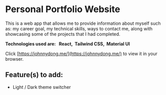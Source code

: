 # Personal Portfolio Website

This is a web app that allows me to provide information about myself such as: my career goal, my technical skills, ways to contact me, along with showcasing some of the projects that I had completed.

**Technologies used are: &nbsp;&nbsp;React, &nbsp;Tailwind CSS, &nbsp;Material UI**

Click [https://johnnydong.me/](https://johnnydong.me/) to view it in your browser.

## Feature(s) to add:
- Light / Dark theme switcher
